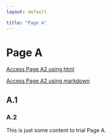 ```yaml
---
layout: default

title: "Page A"
---
```



# Page A

<a href="https://benjburgess.github.io/PageA/PageA2"> Access Page A2 using html </a>

[Access Page A2 using markdown](https://benjburgess.github.io/PageA/PageA2)


## A.1
### A.2

This is just some content to trial Page A.
